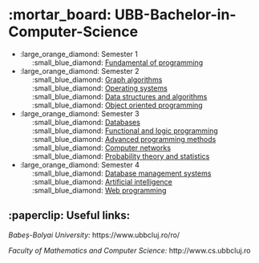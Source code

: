 <h1> :mortar_board: UBB-Bachelor-in-Computer-Science </h1>

<ul>
  
  <li> :large_orange_diamond: Semester 1
    <ul style="list-style-type:none">
      <li> :small_blue_diamond:
        <a href="https://github.com/teodoraalexandra/Fundamental-Of-Programming"> Fundamental of programming </a>
      </li>
    </ul>
  </li>
  
  <li> :large_orange_diamond: Semester 2
    <ul style="list-style-type:none">
      <li> :small_blue_diamond:
        <a href="https://github.com/teodoraalexandra/Graph-Algorithms"> Graph algorithms </a>
      </li>
      <li> :small_blue_diamond:
        <a href="https://github.com/teodoraalexandra/Operating-Systems"> Operating systems </a>
      </li>
      <li> :small_blue_diamond:
        <a href="https://github.com/teodoraalexandra/Data-Structures-And-Algorithms"> Data structures and algorithms </a>
      </li>
      <li> :small_blue_diamond:
        <a href="https://github.com/teodoraalexandra/Object-Oriented-Programming"> Object oriented programming </a>
      </li>
    </ul>
  </li>
  
  <li> :large_orange_diamond: Semester 3
    <ul style="list-style-type:none">
      <li> :small_blue_diamond:
        <a href="https://github.com/teodoraalexandra/Databases"> Databases </a>
      </li>
      <li> :small_blue_diamond:
        <a href="https://github.com/teodoraalexandra/Functional-and-Logic-Programming"> Functional and logic programming </a>
      </li>
      <li> :small_blue_diamond:
        <a href="https://github.com/teodoraalexandra/Advanced-Programming-Methods"> Advanced programming methods </a>
      </li>
      <li> :small_blue_diamond:
        <a href="https://github.com/teodoraalexandra/Computer-Networks"> Computer networks </a>
      </li>
      <li> :small_blue_diamond:
        <a href="https://github.com/teodoraalexandra/Probability-Theory-and-Statistics"> Probability theory and statistics </a>
      </li>
    </ul>
  </li>
  
  <li> :large_orange_diamond: Semester 4
    <ul style="list-style-type:none">
      <li> :small_blue_diamond:
        <a href="https://github.com/teodoraalexandra/Database-Management-Systems"> Database management systems </a>
      </li>
      <li> :small_blue_diamond:
        <a href="https://github.com/teodoraalexandra/Artificial-Intelligence"> Artificial intelligence </a>
      </li>
      <li> :small_blue_diamond:
        <a href="https://github.com/teodoraalexandra/Web-Programming"> Web programming </a>
      </li>
    </ul>
  </li>
</ul>

<h2> :paperclip: Useful links: </h2>
<p><i>Babeș-Bolyai University:</i> https://www.ubbcluj.ro/ro/ </p>
<p><i>Faculty of Mathematics and Computer Science:</i> http://www.cs.ubbcluj.ro </p>
